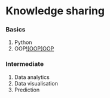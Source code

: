 # Knowledge sharing

### Basics
1. Python
2. OOP[![OOP]OOP](http://www.youtube.com/watch?v=Jw3h06aIHYk)

### Intermediate
1. Data analytics
2. Data visualisation
3. Prediction
